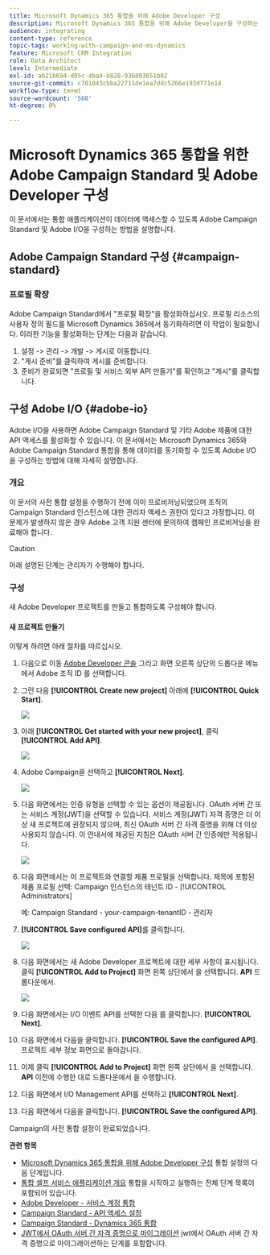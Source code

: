 ```yaml
---
title: Microsoft Dynamics 365 통합을 위해 Adobe Developer 구성
description: Microsoft Dynamics 365 통합을 위해 Adobe Developer을 구성하는 방법 알아보기
audience: integrating
content-type: reference
topic-tags: working-with-campaign-and-ms-dynamics
feature: Microsoft CRM Integration
role: Data Architect
level: Intermediate
exl-id: ab21b694-d05c-4ba4-b828-936803651b82
source-git-commit: c701043cbba22711de1ea7ddc5266e193d771e14
workflow-type: tm+mt
source-wordcount: '568'
ht-degree: 0%

---
```


# Microsoft Dynamics 365 통합을 위한 Adobe Campaign Standard 및 Adobe Developer 구성

이 문서에서는 통합 애플리케이션이 데이터에 액세스할 수 있도록 Adobe Campaign Standard 및 Adobe I/O을 구성하는 방법을 설명합니다.

## Adobe Campaign Standard 구성 {#campaign-standard}

### 프로필 확장

Adobe Campaign Standard에서 &quot;프로필 확장&quot;을 활성화하십시오.   프로필 리소스의 사용자 정의 필드를 Microsoft Dynamics 365에서 동기화하려면 이 작업이 필요합니다.   이러한 기능을 활성화하는 단계는 다음과 같습니다.

1. 설정 -> 관리 -> 개발 -> 게시로 이동합니다.
1. &quot;게시 준비&quot;를 클릭하여 게시를 준비합니다.
1. 준비가 완료되면 &quot;프로필 및 서비스 외부 API 만들기&quot;를 확인하고 &quot;게시&quot;를 클릭합니다.

## 구성 Adobe I/O {#adobe-io}

Adobe I/O을 사용하면 Adobe Campaign Standard 및 기타 Adobe 제품에 대한 API 액세스를 활성화할 수 있습니다.   이 문서에서는 Microsoft Dynamics 365와 Adobe Campaign Standard 통합을 통해 데이터를 동기화할 수 있도록 Adobe I/O을 구성하는 방법에 대해 자세히 설명합니다.

### 개요

이 문서의 사전 통합 설정을 수행하기 전에 이미 프로비저닝되었으며 조직의 Campaign Standard 인스턴스에 대한 관리자 액세스 권한이 있다고 가정합니다.  이 문제가 발생하지 않은 경우 Adobe 고객 지원 센터에 문의하여 캠페인 프로비저닝을 완료해야 합니다.

>[!CAUTION]
>
>아래 설명된 단계는 관리자가 수행해야 합니다.

### 구성

새 Adobe Developer 프로젝트를 만들고 통합하도록 구성해야 합니다.

#### 새 프로젝트 만들기

이렇게 하려면 아래 절차를 따르십시오.

1. 다음으로 이동 [Adobe Developer 콘솔](https://console.adobe.io/home#) 그리고 화면 오른쪽 상단의 드롭다운 메뉴에서 Adobe 조직 ID 를 선택합니다.

1. 그런 다음 **[!UICONTROL Create new project]** 아래에 **[!UICONTROL Quick Start]**.

   ![](assets/adobeIO1.png)

1. 아래 **[!UICONTROL Get started with your new project]**, 클릭 **[!UICONTROL Add API]**.

   ![](assets/adobeIO2.png)

1. Adobe Campaign을 선택하고 **[!UICONTROL Next]**.

   ![](assets/adobeIO3.png)

1. 다음 화면에서는 인증 유형을 선택할 수 있는 옵션이 제공됩니다. OAuth 서버 간 또는 서비스 계정(JWT)을 선택할 수 있습니다. 서비스 계정(JWT) 자격 증명은 더 이상 새 프로젝트에 권장되지 않으며, 최신 OAuth 서버 간 자격 증명을 위해 더 이상 사용되지 않습니다. 이 안내서에 제공된 지침은 OAuth 서버 간 인증에만 적용됩니다.

   ![](assets/adobeIO4.png)

1. 다음 화면에서는 이 프로젝트와 연결할 제품 프로필을 선택합니다. 제목에 포함된 제품 프로필 선택: Campaign 인스턴스의 테넌트 ID - [!UICONTROL Administrators]

   예: Campaign Standard - your-campaign-tenantID - 관리자

1. **[!UICONTROL Save configured API]**&#x200B;를 클릭합니다.

   ![](assets/adobeIO5.png)

1. 다음 화면에서는 새 Adobe Developer 프로젝트에 대한 세부 사항이 표시됩니다. 클릭 **[!UICONTROL Add to Project]** 화면 왼쪽 상단에서 을 선택합니다. **API** 드롭다운에서.

   ![](assets/adobeIO6.png)

1. 다음 화면에서는 I/O 이벤트 API를 선택한 다음 를 클릭합니다. **[!UICONTROL Next]**.

1. 다음 화면에서 다음을 클릭합니다. **[!UICONTROL Save the configured API]**.  프로젝트 세부 정보 화면으로 돌아갑니다.

1. 이제 클릭 **[!UICONTROL Add to Project]** 화면 왼쪽 상단에서 을 선택합니다. **API** 이전에 수행한 대로 드롭다운에서 을 수행합니다.

1. 다음 화면에서 I/O Management API를 선택하고 **[!UICONTROL Next]**.

1. 다음 화면에서 다음을 클릭합니다. **[!UICONTROL Save the configured API]**.

Campaign의 사전 통합 설정이 완료되었습니다.

**관련 항목**

* [Microsoft Dynamics 365 통합을 위해 Adobe Developer 구성](../../integrating/using/d365-acs-configure-adobe-io.md) 통합 설정의 다음 단계입니다.
* [통합 셀프 서비스 애플리케이션 개요](../../integrating/using/d365-acs-self-service-app-quick-start-guide.md) 통합을 시작하고 실행하는 전체 단계 목록이 포함되어 있습니다.
* [Adobe Developer - 서비스 계정 통합](https://developer.adobe.com/developer-console/docs/guides/#!AdobeDocs/adobeio-auth/master/AuthenticationOverview/ServiceAccountIntegration.md)
* [Campaign Standard - API 액세스 설정](../../api/using/setting-up-api-access.md)
* [Campaign Standard - Dynamics 365 통합](../../integrating/using/d365-acs-configure-d365.md)
* [JWT에서 OAuth 서버 간 자격 증명으로 마이그레이션](../../integrating/using/d365-acs-self-service-app-migrate-credentials.md) jwt에서 OAuth 서버 간 자격 증명으로 마이그레이션하는 단계를 포함합니다.
